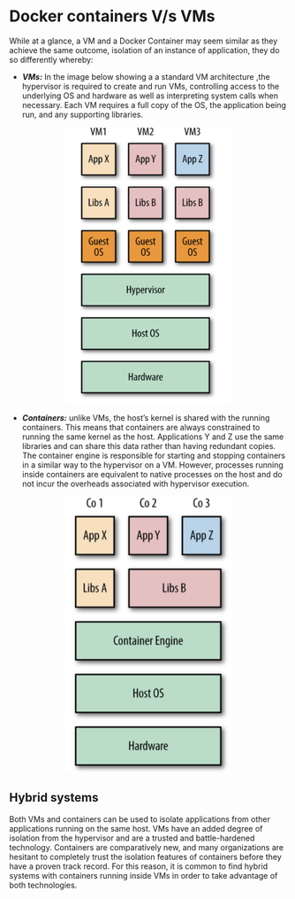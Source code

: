 # Docker containers V/s VMs

While at a glance, a VM and a Docker Container may seem similar as they achieve the same outcome, isolation of an instance of application, they do so differently whereby:
- ***VMs:*** In the image below showing a a standard VM architecture ,the hypervisor is required to create and run VMs, controlling access to the underlying OS and hardware as well as interpreting system calls when necessary. Each VM requires a full copy of the OS, the application being run, and any supporting libraries.  
<div align="center"><img src="./assets/vms.png" width="300" height="500"/></div>  

- ***Containers:*** unlike VMs, the host’s kernel is shared with the running containers. This means that containers are always constrained to running the same kernel as the host. Applications Y and Z use the same libraries and can share this data rather than having redundant copies. The container engine is responsible for starting and stopping containers in a similar way to the hypervisor on a VM. However, processes running inside containers are equivalent to native processes on the host and do not incur the overheads associated with hypervisor execution.
<div align="center"><img src="./assets/containers.png" width="300" height="500"/></div> 

## Hybrid systems 
Both VMs and containers can be used to isolate applications from other applications running on the same host. VMs have an added degree of isolation from the hypervisor and are a trusted and battle-hardened technology. Containers are comparatively new, and many organizations are hesitant to completely trust the isolation features of containers before they have a proven track record. For this reason, it is common to find hybrid systems with containers running inside VMs in order to take advantage of both technologies.
